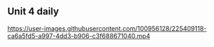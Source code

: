 ## Unit 4 daily




https://user-images.githubusercontent.com/100956128/225409118-ca6a5fd5-a997-4dd3-b906-c3f688671040.mp4

